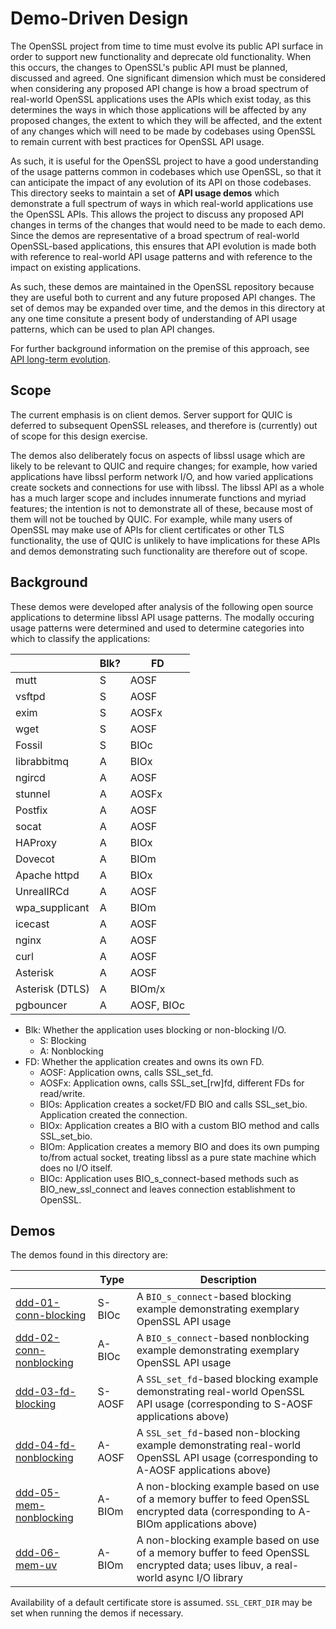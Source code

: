 Demo-Driven Design
==================

The OpenSSL project from time to time must evolve its public API surface in
order to support new functionality and deprecate old functionality. When this
occurs, the changes to OpenSSL's public API must be planned, discussed and
agreed. One significant dimension which must be considered when considering any
proposed API change is how a broad spectrum of real-world OpenSSL applications
uses the APIs which exist today, as this determines the ways in which those
applications will be affected by any proposed changes, the extent to which they
will be affected, and the extent of any changes which will need to be made by
codebases using OpenSSL to remain current with best practices for OpenSSL API
usage.

As such, it is useful for the OpenSSL project to have a good understanding of
the usage patterns common in codebases which use OpenSSL, so that it can
anticipate the impact of any evolution of its API on those codebases. This
directory seeks to maintain a set of **API usage demos** which demonstrate a
full spectrum of ways in which real-world applications use the OpenSSL APIs.
This allows the project to discuss any proposed API changes in terms of the
changes that would need to be made to each demo. Since the demos are
representative of a broad spectrum of real-world OpenSSL-based applications,
this ensures that API evolution is made both with reference to real-world API
usage patterns and with reference to the impact on existing applications.

As such, these demos are maintained in the OpenSSL repository because they are
useful both to current and any future proposed API changes. The set of demos may
be expanded over time, and the demos in this directory at any one time consitute
a present body of understanding of API usage patterns, which can be used to plan
API changes.

For further background information on the premise of this approach, see [API
long-term evolution](https://github.com/openssl/openssl/issues/17939).

Scope
-----

The current emphasis is on client demos. Server support for QUIC is deferred to
subsequent OpenSSL releases, and therefore is (currently) out of scope for this
design exercise.

The demos also deliberately focus on aspects of libssl usage which are likely to
be relevant to QUIC and require changes; for example, how varied applications
have libssl perform network I/O, and how varied applications create sockets and
connections for use with libssl. The libssl API as a whole has a much larger
scope and includes innumerate functions and myriad features; the intention is
not to demonstrate all of these, because most of them will not be touched by
QUIC. For example, while many users of OpenSSL may make use of APIs for client
certificates or other TLS functionality, the use of QUIC is unlikely to have
implications for these APIs and demos demonstrating such functionality are
therefore out of scope.

Background
----------

These demos were developed after analysis of the following open source
applications to determine libssl API usage patterns. The modally occuring usage
patterns were determined and used to determine categories into which to classify
the applications:

|                  | Blk? | FD |
|------------------|------|----|
| mutt             | S |      AOSF  |
| vsftpd           | S |      AOSF  |
| exim             | S |      AOSFx |
| wget             | S |      AOSF  |
| Fossil           | S |      BIOc  |
| librabbitmq      | A |      BIOx  |
| ngircd           | A |      AOSF  |
| stunnel          | A |      AOSFx |
| Postfix          | A |      AOSF  |
| socat            | A |      AOSF  |
| HAProxy          | A |      BIOx  |
| Dovecot          | A |      BIOm  |
| Apache httpd     | A |      BIOx  |
| UnrealIRCd       | A |      AOSF  |
| wpa_supplicant   | A |      BIOm  |
| icecast          | A |      AOSF  |
| nginx            | A |      AOSF  |
| curl             | A |      AOSF  |
| Asterisk         | A |      AOSF  |
| Asterisk (DTLS)  | A |      BIOm/x |
| pgbouncer        | A |      AOSF, BIOc  |

* Blk: Whether the application uses blocking or non-blocking I/O.
  * S: Blocking
  * A: Nonblocking
* FD: Whether the application creates and owns its own FD.
  * AOSF: Application owns, calls SSL_set_fd.
  * AOSFx: Application owns, calls SSL_set_[rw]fd, different FDs for read/write.
  * BIOs: Application creates a socket/FD BIO and calls SSL_set_bio.
    Application created the connection.
  * BIOx: Application creates a BIO with a custom BIO method and calls SSL_set_bio.
  * BIOm: Application creates a memory BIO and does its own
    pumping to/from actual socket, treating libssl as a pure state machine which
    does no I/O itself.
  * BIOc: Application uses BIO_s_connect-based methods such as BIO_new_ssl_connect
    and leaves connection establishment to OpenSSL.

Demos
-----

The demos found in this directory are:

|                 | Type  | Description |
|-----------------|-------|-------------|
| [ddd-01-conn-blocking](ddd-01-conn-blocking.c) | S-BIOc | A `BIO_s_connect`-based blocking example demonstrating exemplary OpenSSL API usage |
| [ddd-02-conn-nonblocking](ddd-02-conn-nonblocking.c) | A-BIOc | A `BIO_s_connect`-based nonblocking example demonstrating exemplary OpenSSL API usage |
| [ddd-03-fd-blocking](ddd-03-fd-blocking.c) | S-AOSF | A `SSL_set_fd`-based blocking example demonstrating real-world OpenSSL API usage (corresponding to S-AOSF applications above) |
| [ddd-04-fd-nonblocking](ddd-04-fd-nonblocking.c) | A-AOSF | A `SSL_set_fd`-based non-blocking example demonstrating real-world OpenSSL API usage (corresponding to A-AOSF applications above) |
| [ddd-05-mem-nonblocking](ddd-05-mem-nonblocking.c) | A-BIOm | A non-blocking example based on use of a memory buffer to feed OpenSSL encrypted data (corresponding to A-BIOm applications above) |
| [ddd-06-mem-uv](ddd-06-mem-uv.c) | A-BIOm | A non-blocking example based on use of a memory buffer to feed OpenSSL encrypted data; uses libuv, a real-world async I/O library |

Availability of a default certificate store is assumed. `SSL_CERT_DIR` may be
set when running the demos if necessary.
